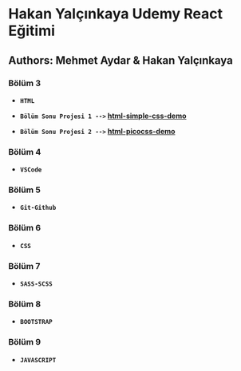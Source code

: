 # Hakan Yalçınkaya Udemy React Eğitimi

## Authors: Mehmet Aydar & Hakan Yalçınkaya

### Bölüm 3
- **`HTML`**

- **`Bölüm Sonu Projesi 1 -->` [html-simple-css-demo](https://mehmetaydar-html-simple-css-demo.netlify.app/)**

- **`Bölüm Sonu Projesi 2 -->` [html-picocss-demo](https://mehmetaydar-picocss-demo.netlify.app/)**


### Bölüm 4
- **`VSCode`**

### Bölüm 5
- **`Git-Github`**

### Bölüm 6
- **`CSS`**

### Bölüm 7
- **`SASS-SCSS`**

### Bölüm 8
- **`BOOTSTRAP`**

### Bölüm 9
- **`JAVASCRIPT`**